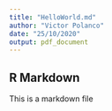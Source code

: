 ```yaml
---
title: "HelloWorld.md"
author: "Victor Polanco"
date: "25/10/2020"
output: pdf_document
---
```


## R Markdown

This is a markdown file


